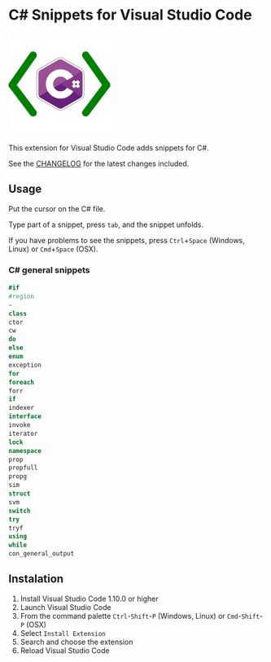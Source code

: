 # C# Snippets for Visual Studio Code

![alt text](images/vscode-csharp-snippets.png "C# Snippets")

This extension for Visual Studio Code adds snippets for C#.

See the [CHANGELOG](CHANGELOG.md) for the latest changes included.

## Usage
Put the cursor on the C# file.

Type part of a snippet, press `tab`, and the snippet unfolds.

If you have problems to see the snippets, press `Ctrl`+`Space` (Windows, Linux) or `Cmd`+`Space` (OSX).

### C# general snippets
```csharp
#if
#region
~
class
ctor
cw
do
else
enum
exception
for
foreach
forr
if
indexer
interface
invoke
iterator
lock
namespace
prop
propfull
propg
sim
struct
svm
switch
try
tryf
using
while
con_general_output
```

## Instalation

1. Install Visual Studio Code 1.10.0 or higher
2. Launch Visual Studio Code
3. From the command palette `Ctrl`-`Shift`-`P` (Windows, Linux) or `Cmd`-`Shift`-`P` (OSX)
4. Select `Install Extension`
5. Search and choose the extension
6. Reload Visual Studio Code
